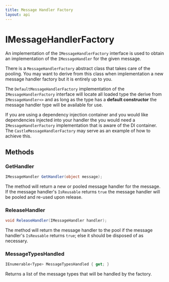 ```yaml
---
title: Message Handler Factory
layout: api
---
```

# IMessageHandlerFactory

An implementation of the `IMessageHandlerFactory` interface is used to obtain an implementation of the `IMessageHandler` for the given message.

There is a `MessageHandlerFactory` abstract class that takes care of the pooling.  You may want to derive from this class when implementation a new message handler factory but it is entirely up to you.

The `DefaultMessageHandlerFactory` implementation of the `IMessageHandlerFactory` interface will locate all loaded type the derive from `IMessageHandler<>` and as long as the type has a **default constructor** the message handler type will be available for use.

If you are using a dependency injection container and you would like dependencies injected into your handler the you would need a `IMessageHandlerFactory` implementation that is aware of the DI container.  The `CastleMessageHandlerFactory` may serve as an example of how to achieve this.

## Methods

### GetHandler

``` c#
IMessageHandler GetHandler(object message);
```

The method will return a new or pooled message handler for the message.  If the message handler's `IsReusable` returns `true` the message handler will be pooled and re-used upon release. 

### ReleaseHandler

``` c#
void ReleaseHandler(IMessageHandler handler);
```

The method will return the message handler to the pool if the message handler's `IsReusable` returns `true`; else it should be disposed of as necessary.

### MessageTypesHandled

``` c#
IEnumerable<Type> MessageTypesHandled { get; }
```

Returns a list of the message types that will be handled by the factory.

